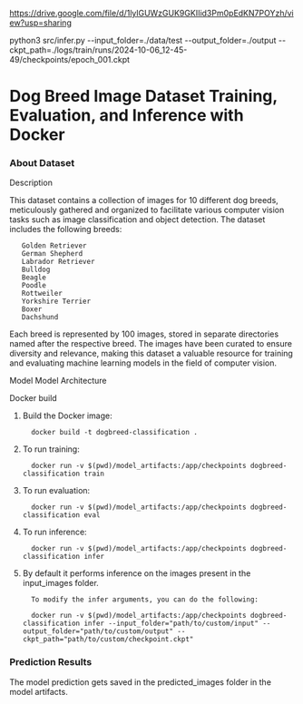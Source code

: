 https://drive.google.com/file/d/1lylGUWzGUK9GKIIid3Pm0pEdKN7POYzh/view?usp=sharing



python3 src/infer.py --input_folder=./data/test --output_folder=./output --ckpt_path=./logs/train/runs/2024-10-06_12-45-49/checkpoints/epoch_001.ckpt

<h1>Dog Breed Image Dataset Training, Evaluation, and Inference with Docker </h1>

<h3>About Dataset</h3>

Description

This dataset contains a collection of images for 10 different dog breeds, meticulously gathered and organized to facilitate various computer vision tasks such as image classification and object detection. The dataset includes the following breeds:

       Golden Retriever
       German Shepherd
       Labrador Retriever
       Bulldog
       Beagle
       Poodle
       Rottweiler
       Yorkshire Terrier
       Boxer
       Dachshund

Each breed is represented by 100 images, stored in separate directories named after the respective breed. The images have been curated to ensure diversity and relevance, making this dataset a valuable resource for training and evaluating machine learning models in the field of computer vision.


Model 
    Model Architecture

Docker build

 1. Build the Docker image:

          docker build -t dogbreed-classification .
 
 3. To run training:

          docker run -v $(pwd)/model_artifacts:/app/checkpoints dogbreed-classification train
 
 5. To run evaluation:

          docker run -v $(pwd)/model_artifacts:/app/checkpoints dogbreed-classification eval
    
 7. To run inference:

          docker run -v $(pwd)/model_artifacts:/app/checkpoints dogbreed-classification infer

 8. By default it performs inference on the images present in the input_images folder.

          To modify the infer arguments, you can do the following:

          docker run -v $(pwd)/model_artifacts:/app/checkpoints dogbreed-classification infer --input_folder="path/to/custom/input" --  output_folder="path/to/custom/output" --     ckpt_path="path/to/custom/checkpoint.ckpt"

<h3>Prediction Results</h3>

  The model prediction gets saved in the predicted_images folder in the model artifacts.
    

